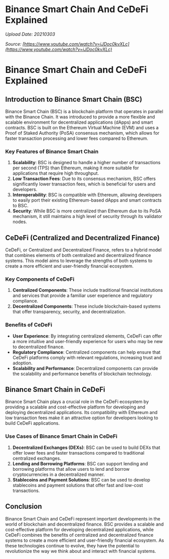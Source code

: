 # Binance Smart Chain And CeDeFi Explained

*Upload Date: 20210303*

*Source: [https://www.youtube.com/watch?v=iJDoc0kvXLc](https://www.youtube.com/watch?v=iJDoc0kvXLc)*

# Binance Smart Chain and CeDeFi Explained

## Introduction to Binance Smart Chain (BSC)

Binance Smart Chain (BSC) is a blockchain platform that operates in parallel with the Binance Chain. It was introduced to provide a more flexible and scalable environment for decentralized applications (dApps) and smart contracts. BSC is built on the Ethereum Virtual Machine (EVM) and uses a Proof of Staked Authority (PoSA) consensus mechanism, which allows for faster transaction processing and lower fees compared to Ethereum.

### Key Features of Binance Smart Chain

1. **Scalability**: BSC is designed to handle a higher number of transactions per second (TPS) than Ethereum, making it more suitable for applications that require high throughput.
2. **Low Transaction Fees**: Due to its consensus mechanism, BSC offers significantly lower transaction fees, which is beneficial for users and developers.
3. **Interoperability**: BSC is compatible with Ethereum, allowing developers to easily port their existing Ethereum-based dApps and smart contracts to BSC.
4. **Security**: While BSC is more centralized than Ethereum due to its PoSA mechanism, it still maintains a high level of security through its validator nodes.

## CeDeFi (Centralized and Decentralized Finance)

CeDeFi, or Centralized and Decentralized Finance, refers to a hybrid model that combines elements of both centralized and decentralized finance systems. This model aims to leverage the strengths of both systems to create a more efficient and user-friendly financial ecosystem.

### Key Components of CeDeFi

1. **Centralized Components**: These include traditional financial institutions and services that provide a familiar user experience and regulatory compliance.
2. **Decentralized Components**: These include blockchain-based systems that offer transparency, security, and decentralization.

### Benefits of CeDeFi

- **User Experience**: By integrating centralized elements, CeDeFi can offer a more intuitive and user-friendly experience for users who may be new to decentralized finance.
- **Regulatory Compliance**: Centralized components can help ensure that CeDeFi platforms comply with relevant regulations, increasing trust and adoption.
- **Scalability and Performance**: Decentralized components can provide the scalability and performance benefits of blockchain technology.

## Binance Smart Chain in CeDeFi

Binance Smart Chain plays a crucial role in the CeDeFi ecosystem by providing a scalable and cost-effective platform for developing and deploying decentralized applications. Its compatibility with Ethereum and low transaction fees make it an attractive option for developers looking to build CeDeFi applications.

### Use Cases of Binance Smart Chain in CeDeFi

1. **Decentralized Exchanges (DEXs)**: BSC can be used to build DEXs that offer lower fees and faster transactions compared to traditional centralized exchanges.
2. **Lending and Borrowing Platforms**: BSC can support lending and borrowing platforms that allow users to lend and borrow cryptocurrencies in a decentralized manner.
3. **Stablecoins and Payment Solutions**: BSC can be used to develop stablecoins and payment solutions that offer fast and low-cost transactions.

## Conclusion

Binance Smart Chain and CeDeFi represent important developments in the world of blockchain and decentralized finance. BSC provides a scalable and cost-effective platform for developing decentralized applications, while CeDeFi combines the benefits of centralized and decentralized finance systems to create a more efficient and user-friendly financial ecosystem. As these technologies continue to evolve, they have the potential to revolutionize the way we think about and interact with financial systems.